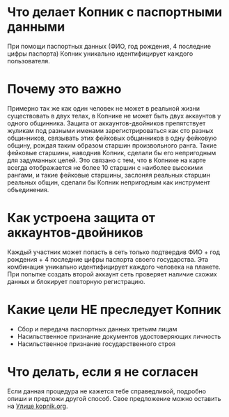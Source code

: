 # Что делает Копник с паспортными данными

При помощи паспортных данных (ФИО, год рождения, 4 последние цифры паспорта) Копник уникально идентифицирует каждого пользователя. 

# Почему это важно

Примерно так же как один человек не может в реальной жизни существовать в двух телах, в Копнике не может быть двух аккаунтов у одного общинника. Защита от аккаунтов-двойников препятствует жуликам под разными именами зарегистрироваться как сто разных общинников, связывать этих фейковых общинников в одну фейковую общину, рождая таким образом старшин произвольного ранга. Такие фейковые старшины, наводнив Копник, сделали бы его непригодным для задуманных целей. Это связано с тем, что в Копнике на карте всегда отображается не более 10 старшин с наиболее высокими рангами, и такие фейковые старшины, заслоняя реальных старшин реальных общин, сделали бы Копник непригодным как инструмент объединения.

# Как устроена защита от аккаунтов-двойников

Каждый участник может попасть в сеть только подтвердив ФИО + год рождения + 4 последние цифры паспорта своего государства. Эта комбинация уникально идентифицирует каждого человека на планете. При попытке создать второй аккаунт сеть проверяет наличие схожих данных и блокирует повторную регистрацию.

# Какие цели НЕ преследует Копник

 - Сбор и передача паспортных данных третьим лицам
 - Насильственное признание документов удостоверяющих личность
 - Насильственное признание государственного строя

# Что делать, если я не согласен

Если данная процедура не кажется тебе справедливой, подробно опиши и предложи другой способ. Свое предложение можно оставить на [Улице kopnik.org](https://vk.me/join/gPg9/g6wjgknBe034BdDdOdcjvU1MtJKZ7o=).
